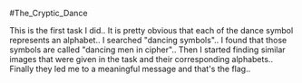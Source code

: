 #The_Cryptic_Dance

This is the first task I did.. It is pretty obvious that each of the dance symbol represents an alphabet.. 
I searched "dancing symbols".. I found that those symbols are called "dancing men in cipher".. Then I started
finding similar images that were given in the task and their corresponding alphabets.. Finally they led me to
a meaningful message and that's the flag.. 
